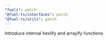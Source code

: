 ```yaml
---
"fuels": patch
"@fuel-ts/interfaces": patch
"@fuel-ts/utils": patch
---
```


Introduce internal hexlify and arrayify functions
